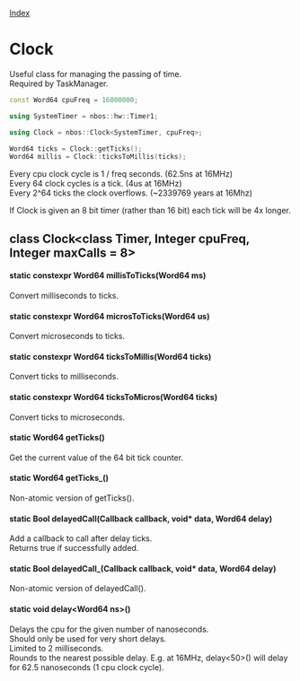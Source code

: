 [Index](../index.hpp.md#index)

# Clock

Useful class for managing the passing of time.<br>
Required by TaskManager.

```c++
const Word64 cpuFreq = 16000000;

using SystemTimer = nbos::hw::Timer1;

using Clock = nbos::Clock<SystemTimer, cpuFreq>;

Word64 ticks = Clock::getTicks();
Word64 millis = Clock::ticksToMillis(ticks);
```

Every cpu clock cycle is 1 / freq seconds. (62.5ns at 16MHz)<br>
Every 64 clock cycles is a tick. (4us at 16MHz)<br>
Every 2^64 ticks the clock overflows. (~2339769 years at 16Mhz)

If Clock is given an 8 bit timer (rather than 16 bit) each tick will be
4x longer.

## class Clock<class Timer, Integer cpuFreq, Integer maxCalls = 8\>

#### static constexpr Word64 millisToTicks(Word64 ms)
Convert milliseconds to ticks.

#### static constexpr Word64 microsToTicks(Word64 us)
Convert microseconds to ticks.

#### static constexpr Word64 ticksToMillis(Word64 ticks)
Convert ticks to milliseconds.

#### static constexpr Word64 ticksToMicros(Word64 ticks)
Convert ticks to microseconds.

#### static Word64 getTicks()
Get the current value of the 64 bit tick counter.

#### static Word64 getTicks_()
Non-atomic version of getTicks().

#### static Bool delayedCall(Callback callback, void\* data, Word64 delay)
Add a callback to call after delay ticks.<br>
Returns true if successfully added.

#### static Bool delayedCall_(Callback callback, void\* data, Word64 delay)
Non-atomic version of delayedCall().

#### static void delay<Word64 ns\>()
Delays the cpu for the given number of nanoseconds.<br>
Should only be used for very short delays.<br>
Limited to 2 milliseconds.<br>
Rounds to the nearest possible delay. E.g. at 16MHz, delay<50\>() will
delay for 62.5 nanoseconds (1 cpu clock cycle).
